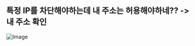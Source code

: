 ## 특정 IP를 차단해야하는데 내 주소는 허용해야하네?? -> 내 주소 확인

![Image](https://github.com/user-attachments/assets/d78201f3-504f-4393-bbbd-d3fc53dfe79c)
